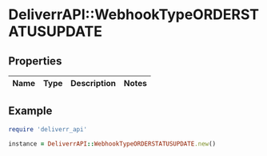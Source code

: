 # DeliverrAPI::WebhookTypeORDERSTATUSUPDATE

## Properties

| Name | Type | Description | Notes |
| ---- | ---- | ----------- | ----- |

## Example

```ruby
require 'deliverr_api'

instance = DeliverrAPI::WebhookTypeORDERSTATUSUPDATE.new()
```

